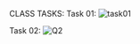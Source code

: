 CLASS TASKS:
Task 01: 
![task01](https://user-images.githubusercontent.com/115397536/215019497-21d7a1c6-843a-4c55-87b2-71b78496dd38.png)

Task 02:
![Q2](https://user-images.githubusercontent.com/115397536/216750546-83208845-a62d-4e65-aa7f-a708179a8042.png)
